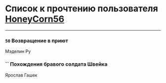 # Список к прочтению пользователя [HoneyCorn56](http://openid.yandex.ru/HoneyCorn56/)
---

### `50` Возвращение в приют
Мэделин Ру

### `` Похождения бравого солдата Швейка
Ярослав Гашек

